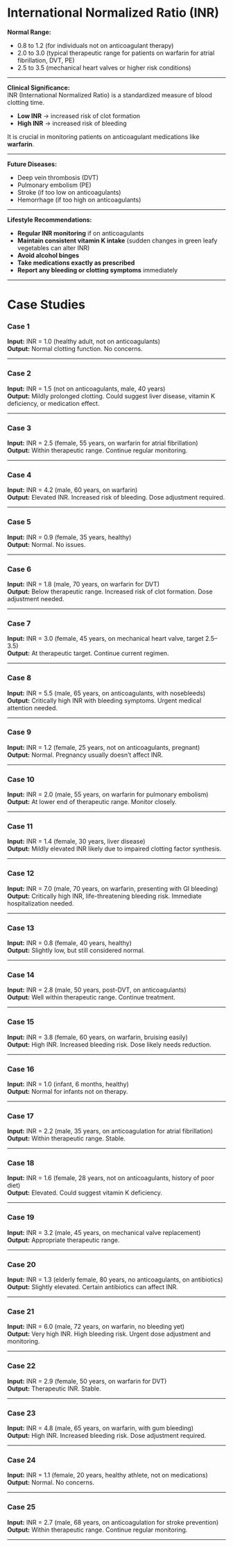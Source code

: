 # International Normalized Ratio (INR)

**Normal Range:**  
- 0.8 to 1.2 (for individuals not on anticoagulant therapy)  
- 2.0 to 3.0 (typical therapeutic range for patients on warfarin for atrial fibrillation, DVT, PE)  
- 2.5 to 3.5 (mechanical heart valves or higher risk conditions)  

---

**Clinical Significance:**  
INR (International Normalized Ratio) is a standardized measure of blood clotting time.  
- **Low INR** → increased risk of clot formation  
- **High INR** → increased risk of bleeding  

It is crucial in monitoring patients on anticoagulant medications like **warfarin**.  

---

**Future Diseases:**  
- Deep vein thrombosis (DVT)  
- Pulmonary embolism (PE)  
- Stroke (if too low on anticoagulants)  
- Hemorrhage (if too high on anticoagulants)  

---

**Lifestyle Recommendations:**  
- **Regular INR monitoring** if on anticoagulants  
- **Maintain consistent vitamin K intake** (sudden changes in green leafy vegetables can alter INR)  
- **Avoid alcohol binges**  
- **Take medications exactly as prescribed**  
- **Report any bleeding or clotting symptoms** immediately  

---

# Case Studies 

### Case 1  
**Input:** INR = 1.0 (healthy adult, not on anticoagulants)  
**Output:** Normal clotting function. No concerns.  

---

### Case 2  
**Input:** INR = 1.5 (not on anticoagulants, male, 40 years)  
**Output:** Mildly prolonged clotting. Could suggest liver disease, vitamin K deficiency, or medication effect.  

---

### Case 3  
**Input:** INR = 2.5 (female, 55 years, on warfarin for atrial fibrillation)  
**Output:** Within therapeutic range. Continue regular monitoring.  

---

### Case 4  
**Input:** INR = 4.2 (male, 60 years, on warfarin)  
**Output:** Elevated INR. Increased risk of bleeding. Dose adjustment required.  

---

### Case 5  
**Input:** INR = 0.9 (female, 35 years, healthy)  
**Output:** Normal. No issues.  

---

### Case 6  
**Input:** INR = 1.8 (male, 70 years, on warfarin for DVT)  
**Output:** Below therapeutic range. Increased risk of clot formation. Dose adjustment needed.  

---

### Case 7  
**Input:** INR = 3.0 (female, 45 years, on mechanical heart valve, target 2.5–3.5)  
**Output:** At therapeutic target. Continue current regimen.  

---

### Case 8  
**Input:** INR = 5.5 (male, 65 years, on anticoagulants, with nosebleeds)  
**Output:** Critically high INR with bleeding symptoms. Urgent medical attention needed.  

---

### Case 9  
**Input:** INR = 1.2 (female, 25 years, not on anticoagulants, pregnant)  
**Output:** Normal. Pregnancy usually doesn’t affect INR.  

---

### Case 10  
**Input:** INR = 2.0 (male, 55 years, on warfarin for pulmonary embolism)  
**Output:** At lower end of therapeutic range. Monitor closely.  

---

### Case 11  
**Input:** INR = 1.4 (female, 30 years, liver disease)  
**Output:** Mildly elevated INR likely due to impaired clotting factor synthesis.  

---

### Case 12  
**Input:** INR = 7.0 (male, 70 years, on warfarin, presenting with GI bleeding)  
**Output:** Critically high INR, life-threatening bleeding risk. Immediate hospitalization needed.  

---

### Case 13  
**Input:** INR = 0.8 (female, 40 years, healthy)  
**Output:** Slightly low, but still considered normal.  

---

### Case 14  
**Input:** INR = 2.8 (male, 50 years, post-DVT, on anticoagulants)  
**Output:** Well within therapeutic range. Continue treatment.  

---

### Case 15  
**Input:** INR = 3.8 (female, 60 years, on warfarin, bruising easily)  
**Output:** High INR. Increased bleeding risk. Dose likely needs reduction.  

---

### Case 16  
**Input:** INR = 1.0 (infant, 6 months, healthy)  
**Output:** Normal for infants not on therapy.  

---

### Case 17  
**Input:** INR = 2.2 (male, 35 years, on anticoagulation for atrial fibrillation)  
**Output:** Within therapeutic range. Stable.  

---

### Case 18  
**Input:** INR = 1.6 (female, 28 years, not on anticoagulants, history of poor diet)  
**Output:** Elevated. Could suggest vitamin K deficiency.  

---

### Case 19  
**Input:** INR = 3.2 (male, 45 years, on mechanical valve replacement)  
**Output:** Appropriate therapeutic range.  

---

### Case 20  
**Input:** INR = 1.3 (elderly female, 80 years, no anticoagulants, on antibiotics)  
**Output:** Slightly elevated. Certain antibiotics can affect INR.  

---

### Case 21  
**Input:** INR = 6.0 (male, 72 years, on warfarin, no bleeding yet)  
**Output:** Very high INR. High bleeding risk. Urgent dose adjustment and monitoring.  

---

### Case 22  
**Input:** INR = 2.9 (female, 50 years, on warfarin for DVT)  
**Output:** Therapeutic INR. Stable.  

---

### Case 23  
**Input:** INR = 4.8 (male, 65 years, on warfarin, with gum bleeding)  
**Output:** High INR. Increased bleeding risk. Dose adjustment required.  

---

### Case 24  
**Input:** INR = 1.1 (female, 20 years, healthy athlete, not on medications)  
**Output:** Normal. No concerns.  

---

### Case 25  
**Input:** INR = 2.7 (male, 68 years, on anticoagulation for stroke prevention)  
**Output:** Within therapeutic range. Continue regular monitoring.  

---
